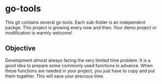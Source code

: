 # go-tools

This git contains several go tools. Each sub-folder is an independent packge. This project is growing every now and then. Your demo project or modification is warmly welcome!

## Objective

Development almost always facing the very limited time problem. It is a good idea to prepare some commonly used functions in advance. When these functions are needed in your project, you just have to copy and put them together. This will save your precious time.
